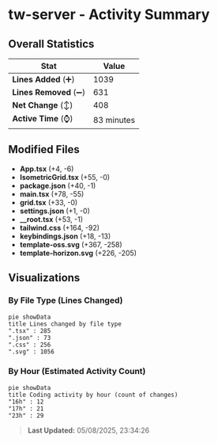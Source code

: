 # tw-server - Activity Summary 

## Overall Statistics

| Stat                   | Value                                                             |
| ---------------------- | ----------------------------------------------------------------- |
| **Lines Added** (➕)   | 1039                                          |
| **Lines Removed** (➖) | 631                                        |
| **Net Change** (↕)    | 408                |
| **Active Time** (⌚)   | 83 minutes |


## Modified Files
- **App.tsx** (+4, -6)
- **IsometricGrid.tsx** (+55, -0)
- **package.json** (+40, -1)
- **main.tsx** (+78, -55)
- **grid.tsx** (+33, -0)
- **settings.json** (+1, -0)
- **__root.tsx** (+53, -1)
- **tailwind.css** (+164, -92)
- **keybindings.json** (+18, -13)
- **template-oss.svg** (+367, -258)
- **template-horizon.svg** (+226, -205)

## Visualizations

### By File Type (Lines Changed)

```mermaid
pie showData
title Lines changed by file type
".tsx" : 285
".json" : 73
".css" : 256
".svg" : 1056
```

### By Hour (Estimated Activity Count)

```mermaid
pie showData
title Coding activity by hour (count of changes)
"16h" : 12
"17h" : 21
"23h" : 29
```


> **Last Updated:** 05/08/2025, 23:34:26